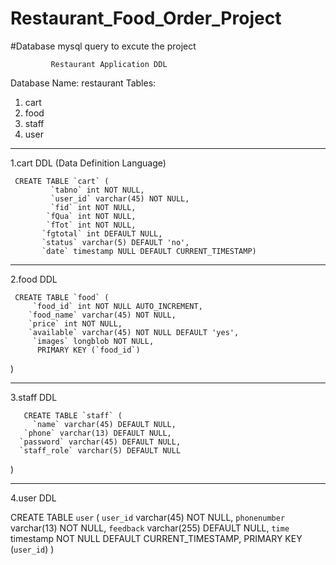 # Restaurant_Food_Order_Project

#Database mysql query to excute the project

             Restaurant Application DDL 
Database Name: restaurant
Tables:
  1. cart
  2. food
  3. staff
  4. user

-----------------------------------------------------------------------------------------------------------------------------------------------------------------------

 1.cart DDL (Data Definition Language)
    
     CREATE TABLE `cart` (
             `tabno` int NOT NULL,
             `user_id` varchar(45) NOT NULL,
             `fid` int NOT NULL,
            `fQua` int NOT NULL,
            `fTot` int NOT NULL,
           `fgtotal` int DEFAULT NULL,
           `status` varchar(5) DEFAULT 'no',
           `date` timestamp NULL DEFAULT CURRENT_TIMESTAMP)


------------------------------------------------------------------------------------------------------------------------------------------------------------------------

2.food DDL

     CREATE TABLE `food` (
         `food_id` int NOT NULL AUTO_INCREMENT,
        `food_name` varchar(45) NOT NULL,
        `price` int NOT NULL,
        `available` varchar(45) NOT NULL DEFAULT 'yes',
         `images` longblob NOT NULL,
          PRIMARY KEY (`food_id`)
)

------------------------------------------------------------------------------------------------------------------------------------------------------------------------

3.staff DDL

       CREATE TABLE `staff` (
         `name` varchar(45) DEFAULT NULL,
       `phone` varchar(13) DEFAULT NULL,
      `password` varchar(45) DEFAULT NULL,
      `staff_role` varchar(5) DEFAULT NULL
)

------------------------------------------------------------------------------------------------------------------------------------------------------------------------

4.user DDL

  CREATE TABLE `user` (
       `user_id` varchar(45) NOT NULL,
      `phonenumber` varchar(13) NOT NULL,
      `feedback` varchar(255) DEFAULT NULL,
      `time` timestamp NOT NULL DEFAULT CURRENT_TIMESTAMP,
       PRIMARY KEY (`user_id`)
)
